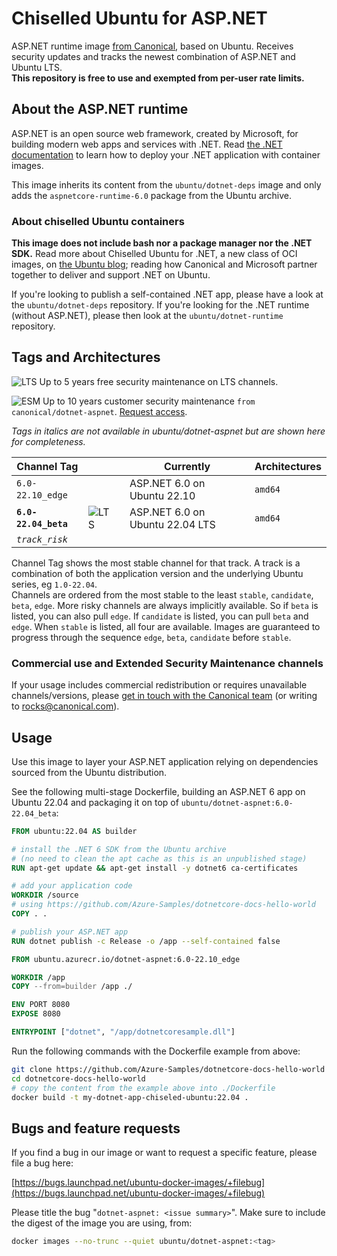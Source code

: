 # Chiselled Ubuntu for ASP.NET

ASP.NET runtime image [from Canonical](https://ubuntu.com/security/docker-images), based on Ubuntu. Receives security updates and tracks the newest combination of ASP.NET and Ubuntu LTS.     
**This repository is free to use and exempted from per-user rate limits.**


## About the ASP.NET runtime

ASP.NET is an open source web framework, created by Microsoft, for building modern web apps and services with .NET.
Read [the .NET documentation](https://docs.microsoft.com/en-us/dotnet/core/deploying/) to learn how to deploy your .NET application with container images.     

This image inherits its content from the `ubuntu/dotnet-deps` image and only adds the `aspnetcore-runtime-6.0` package from the Ubuntu archive.

### About chiselled Ubuntu containers

**This image does not include bash nor a package manager nor the .NET SDK.**
Read more about Chiselled Ubuntu for .NET, a new class of OCI images, on [the Ubuntu blog](https://ubuntu.com/blog/install-dotnet-on-ubuntu); reading how Canonical and Microsoft partner together to deliver and support .NET on Ubuntu.

If you're looking to publish a self-contained .NET app, please have a look at the `ubuntu/dotnet-deps` repository.
If you're looking for the .NET runtime (without ASP.NET), please then look at the `ubuntu/dotnet-runtime` repository.


## Tags and Architectures
![LTS](https://assets.ubuntu.com/v1/0a5ff561-LTS%402x.png?h=17)
Up to 5 years free security maintenance on LTS channels.

![ESM](https://assets.ubuntu.com/v1/572f3fbd-ESM%402x.png?h=17)
Up to 10 years customer security maintenance `from canonical/dotnet-aspnet`. [Request access](https://ubuntu.com/security/docker-images#get-in-touch).

_Tags in italics are not available in ubuntu/dotnet-aspnet but are shown here for completeness._

| Channel Tag | | | Currently | Architectures |
|---|---|---|---|---|
 | `6.0-22.10_edge` &nbsp;&nbsp; |  | | ASP.NET 6.0 on Ubuntu&nbsp;22.10&nbsp;| `amd64` |
 | **`6.0-22.04_beta`** &nbsp;&nbsp; | ![LTS](https://assets.ubuntu.com/v1/0a5ff561-LTS%402x.png?h=17) | | ASP.NET 6.0 on Ubuntu&nbsp;22.04&nbsp;LTS| `amd64` |
| _`track_risk`_ |

Channel Tag shows the most stable channel for that track. A track is a combination of both the application version and the underlying Ubuntu series, eg `1.0-22.04`.     
Channels are ordered from the most stable to the least `stable`, `candidate`, `beta`, `edge`. More risky channels are always implicitly available. So if `beta` is listed, you can also pull `edge`. If `candidate` is listed, you can pull `beta` and `edge`. When `stable` is listed, all four are available. Images are guaranteed to progress through the sequence `edge`, `beta`, `candidate` before `stable`.

### Commercial use and Extended Security Maintenance channels
If your usage includes commercial redistribution or requires unavailable channels/versions, please [get in touch with the Canonical team](https://ubuntu.com/security/docker-images#get-in-touch) (or writing to rocks@canonical.com).

## Usage

Use this image to layer your ASP.NET application relying on dependencies sourced from the Ubuntu distribution.

See the following multi-stage Dockerfile, building an ASP.NET 6 app on Ubuntu 22.04
and packaging it on top of `ubuntu/dotnet-aspnet:6.0-22.04_beta`:

```Dockerfile
FROM ubuntu:22.04 AS builder

# install the .NET 6 SDK from the Ubuntu archive
# (no need to clean the apt cache as this is an unpublished stage)
RUN apt-get update && apt-get install -y dotnet6 ca-certificates

# add your application code
WORKDIR /source
# using https://github.com/Azure-Samples/dotnetcore-docs-hello-world
COPY . .

# publish your ASP.NET app
RUN dotnet publish -c Release -o /app --self-contained false

FROM ubuntu.azurecr.io/dotnet-aspnet:6.0-22.10_edge

WORKDIR /app
COPY --from=builder /app ./

ENV PORT 8080
EXPOSE 8080

ENTRYPOINT ["dotnet", "/app/dotnetcoresample.dll"]
```

Run the following commands with the Dockerfile example from above:

```sh
git clone https://github.com/Azure-Samples/dotnetcore-docs-hello-world
cd dotnetcore-docs-hello-world
# copy the content from the example above into ./Dockerfile
docker build -t my-dotnet-app-chiseled-ubuntu:22.04 .
```

<!-- 
#### Parameters

| Parameter | Description |
|---|---|
| `-e TZ=UTC` | Timezone. | -->

## Bugs and feature requests

If you find a bug in our image or want to request a specific feature, please file a bug here:

[https://bugs.launchpad.net/ubuntu-docker-images/+filebug](https://bugs.launchpad.net/ubuntu-docker-images/+filebug)

Please title the bug "`dotnet-aspnet: <issue summary>`". Make sure to include the digest of the image you are using, from:

```sh
docker images --no-trunc --quiet ubuntu/dotnet-aspnet:<tag>
```

